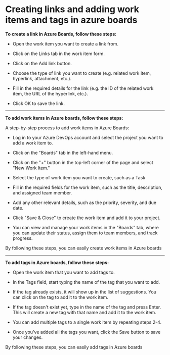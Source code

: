 # Creating links and adding work items and tags in azure boards


**To create a link in Azure Boards, follow these steps:**

* Open the work item you want to create a link from.
    
* Click on the Links tab in the work item form.
    
* Click on the Add link button.
    
*  Choose the type of link you want to create (e.g. related work item, hyperlink, attachment, etc.).
    
*  Fill in the required details for the link (e.g. the ID of the related work item, the URL of the hyperlink, etc.).
    
*  Click OK to save the link.

----------

    
**To add work items in Azure boards, follow these steps:**

A step-by-step process to add work items in Azure Boards:

*   Log in to your Azure DevOps account and select the project you want to add a work item to.
    
*   Click on the "Boards" tab in the left-hand menu.
    
*   Click on the "+" button in the top-left corner of the page and select "New Work Item."
    
*   Select the type of work item you want to create, such as a Task
    
*   Fill in the required fields for the work item, such as the title, description, and assigned team member.
    
*   Add any other relevant details, such as the priority, severity, and due date.
    
*  Click "Save & Close" to create the work item and add it to your project.
    
*   You can view and manage your work items in the "Boards" tab, where you can update their status, assign them to team members, and track progress.
    

By following these steps, you can easily create work items in Azure boards

----------

**To add tags in Azure boards, follow these steps:**

*  Open the work item that you want to add tags to.
    
*  In the Tags field, start typing the name of the tag that you want to add.
    
*  If the tag already exists, it will show up in the list of suggestions. You can click on the tag to add it to the work item.
    
*  If the tag doesn't exist yet, type in the name of the tag and press Enter. This will create a new tag with that name and add it to the work item.
    
*  You can add multiple tags to a single work item by repeating steps 2-4.
    
*  Once you've added all the tags you want, click the Save button to save your changes.
    

By following these steps, you can easily add tags in Azure boards
